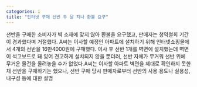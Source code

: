 ```yaml
---
categories: i
title: "인터넷 구매 선반 두 달 지나 환불 요구"
---
```

선반을 구매한 소비자가 벽 소재에 맞지 않아 환불을 요구했고, 판매자는 청약철회 기간이 경과했다며 거절했다. A씨는 이사할 예정인 아파트에 설치하기 위해 인터넷쇼핑몰에서 4개의 선반을 16만4000원에 구매했다. 이사 후 선반 1개를 벽면에 설치했는데 벽면이 석고보드로 돼 있어 견고하게 설치되지 않을 뿐더러, 선반 자체가 무거워 선반 위에 무거운 물건을 올려놓을 수가 없었다.A씨는 이사할 아파트 벽면을 제대로 확인하지 못한 채 선반을 구매하기는 했으나, 선반 구매 당시 판매자로부터 선반의 사용 용도나 실용성, 내구성 등에 대한 설명